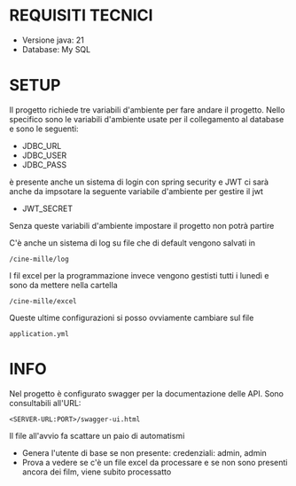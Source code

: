 # REQUISITI TECNICI
 * Versione java: 21
 * Database: My SQL

# SETUP
Il progetto richiede tre variabili d'ambiente per fare andare il progetto. Nello specifico sono le variabili d'ambiente
usate per il collegamento al database e sono le seguenti:
 * JDBC_URL
 * JDBC_USER
 * JDBC_PASS

è presente anche un sistema di login con spring security e JWT ci sarà anche da impsotare la seguente variabile
d'ambiente per gestire il jwt
 * JWT_SECRET

Senza queste variabili d'ambiente impostare il progetto non potrà partire

C'è anche un sistema di log su file che di default vengono salvati in
```
/cine-mille/log
```

I fil excel per la programmazione invece vengono gestisti tutti i lunedì e sono da mettere nella cartella
```
/cine-mille/excel
```

Queste ultime configurazioni si posso ovviamente cambiare sul file
```
application.yml
```
# INFO
Nel progetto è configurato swagger per la documentazione delle API. Sono consultabili all'URL:
```
<SERVER-URL:PORT>/swagger-ui.html
```
Il file all'avvio fa scattare un paio di automatismi
 * Genera l'utente di base se non presente: credenziali: admin, admin
 * Prova a vedere se c'è un file excel da processare e se non sono presenti ancora dei film, viene subito processatto